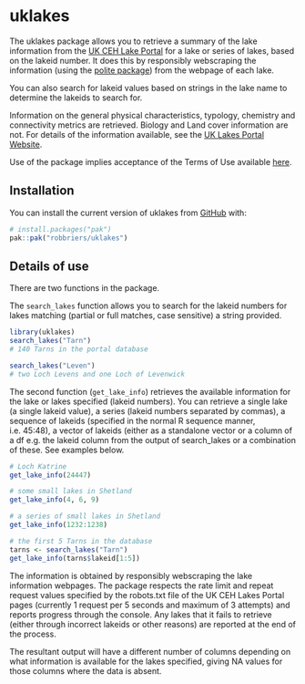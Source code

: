 
<!-- README.md is generated from README.Rmd. Please edit that file -->

# uklakes

<!-- badges: start -->
<!-- badges: end -->

The uklakes package allows you to retrieve a summary of the lake
information from the [UK CEH Lake Portal](https://uklakes.ceh.ac.uk/)
for a lake or series of lakes, based on the lakeid number. It does this
by responsibly webscraping the information (using the [polite
package](https://cran.r-project.org/package=polite)) from the webpage of
each lake.

You can also search for lakeid values based on strings in the lake name
to determine the lakeids to search for.

Information on the general physical characteristics, typology, chemistry
and connectivity metrics are retrieved. Biology and Land cover
information are not. For details of the information available, see the
[UK Lakes Portal Website](https://uklakes.ceh.ac.uk/).

Use of the package implies acceptance of the Terms of Use available
[here](https://www.ceh.ac.uk/terms-of-use).

## Installation

You can install the current version of uklakes from
[GitHub](https://github.com/) with:

``` r
# install.packages("pak")
pak::pak("robbriers/uklakes")
```

## Details of use

There are two functions in the package.

The `search_lakes` function allows you to search for the lakeid numbers
for lakes matching (partial or full matches, case sensitive) a string
provided.

``` r
library(uklakes)
search_lakes("Tarn")
# 140 Tarns in the portal database

search_lakes("Leven")
# two Loch Levens and one Loch of Levenwick
```

The second function (`get_lake_info`) retrieves the available
information for the lake or lakes specified (lakeid numbers). You can
retrieve a single lake (a single lakeid value), a series (lakeid numbers
separated by commas), a sequence of lakeids (specified in the normal R
sequence manner, i.e. 45:48), a vector of lakeids (either as a
standalone vector or a column of a df e.g. the lakeid column from the
output of search_lakes or a combination of these. See examples below.

``` r
# Loch Katrine
get_lake_info(24447)

# some small lakes in Shetland
get_lake_info(4, 6, 9)

# a series of small lakes in Shetland
get_lake_info(1232:1238)

# the first 5 Tarns in the database
tarns <- search_lakes("Tarn")
get_lake_info(tarns$lakeid[1:5])
```

The information is obtained by responsibly webscraping the lake
information webpages. The package respects the rate limit and repeat
request values specified by the robots.txt file of the UK CEH Lakes
Portal pages (currently 1 request per 5 seconds and maximum of 3
attempts) and reports progress through the console. Any lakes that it
fails to retrieve (either through incorrect lakeids or other reasons)
are reported at the end of the process.

The resultant output will have a different number of columns depending
on what information is available for the lakes specified, giving NA
values for those columns where the data is absent.
